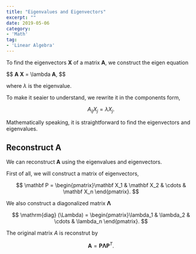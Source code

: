 ```yaml
---
title: "Eigenvalues and Eigenvectors"
excerpt: ""
date: 2019-05-06
category:
- 'Math'
tag:
- 'Linear Algebra'
---
```


To find the eigenvectors $\mathbf X$ of a matrix $\mathbf A$, we construct the eigen equation

$$
$\mathbf A$ $\mathbf X$ = \lambda $\mathbf A$,
$$

where $\lambda$ is the eigenvalue.

To make it seaier to understand, we rewrite it in the components form,

$$
A_{ij} X_j = \lambda X_j.
$$

Mathematically speaking, it is straightforward to find the eigenvectors and eigenvalues.


## Reconstruct $\mathbf A$

We can reconstruct $\mathbf A$ using the eigenvalues and eigenvectors.

First of all, we will construct a matrix of eigenvectors,

$$
\mathbf P = \begin{pmatrix}\mathbf X_1 & \mathbf X_2 & \cdots & \mathbf X_n \end{pmatrix}.
$$

We also construct a diagonalized matrix $\mathbf \Lambda$

$$
\mathrm{diag} (\Lambda)  =  \begin{pmatrix}\lambda_1 & \lambda_2 & \cdots & \lambda_n \end{pmatrix}.
$$

The original matrix $A$ is reconstrut by

$$
\mathbf A = \mathbf P \mathbf \Lambda \mathbf P^T.
$$

